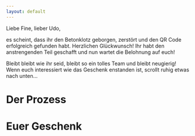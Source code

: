 ```yaml
---
layout: default
---
```


Liebe Fine, lieber Udo, 

es scheint, dass ihr den Betonklotz geborgen, zerstört und den QR Code erfolgreich gefunden habt. Herzlichen Glückwunsch! Ihr habt den anstrengenden Teil geschafft und nun wartet die Belohnung auf euch!

Bleibt bleibt wie ihr seid, bleibt so ein tolles Team und bleibt neugierig! Wenn euch interessiert wie das Geschenk enstanden ist, scrollt ruhig etwas nach unten... 

# Der Prozess

# Euer Geschenk

